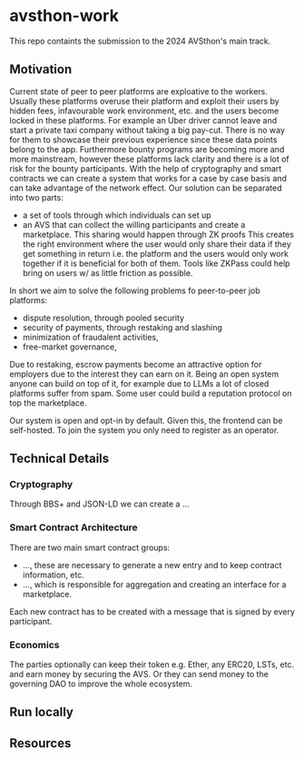 # avsthon-work

This repo containts the submission to the 2024 AVSthon's main track.

## Motivation

Current state of peer to peer platforms are exploative to the workers. Usually these platforms overuse their platform and exploit their users
by hidden fees, infavourable work environment, etc. and the users become locked in these platforms. For example an Uber driver cannot
leave and start a private taxi company without taking a big pay-cut. There is no way for them to showcase their previous experience since
these data points belong to the app.
Furthermore bounty programs are becoming more and more mainstream, however these platforms lack clarity and there is a lot of risk for the bounty participants.
With the help of cryptography and smart contracts we can create a system that works for a case by case basis and can take advantage of the network effect. Our solution can be separated into two parts:

- a set of tools through which individuals can set up
- an AVS that can collect the willing participants and create a marketplace. This sharing would happen through ZK proofs
  This creates the right environment where the user would only share their data if they get something in return i.e. the platform and the users would only work together if it is beneficial for both of them.
  Tools like ZKPass could help bring on users w/ as little friction as possible.

In short we aim to solve the following problems fo peer-to-peer job platforms:

- dispute resolution, through pooled security
- security of payments, through restaking and slashing
- minimization of fraudalent activities,
- free-market governance,

Due to restaking, escrow payments become an attractive option for employers due to the interest they can earn on it.
Being an open system anyone can build on top of it, for example due to LLMs a lot of closed platforms suffer from spam. Some user could build a
reputation protocol on top the marketplace.

Our system is open and opt-in by default. Given this, the frontend can be self-hosted. To join the system you only need to register as an operator.

## Technical Details

### Cryptography

Through BBS+ and JSON-LD we can create a ...

### Smart Contract Architecture

There are two main smart contract groups:

- ..., these are necessary to generate a new entry and to keep contract information, etc.
- ..., which is responsible for aggregation and creating an interface for a marketplace.

Each new contract has to be created with a message that is signed by every participant.

### Economics

The parties optionally can keep their token e.g. Ether, any ERC20, LSTs, etc. and earn money by securing the AVS.
Or they can send money to the governing DAO to improve the whole ecosystem.

## Run locally

## Resources
